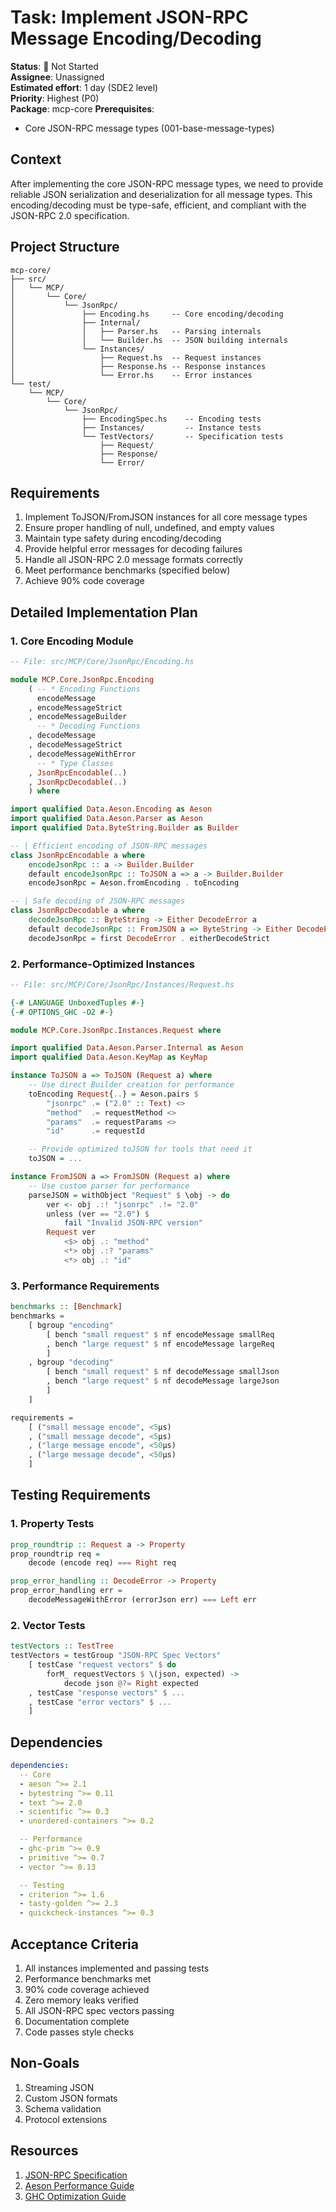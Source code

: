 # Task: Implement JSON-RPC Message Encoding/Decoding

**Status**: 🔴 Not Started  
**Assignee**: Unassigned  
**Estimated effort**: 1 day (SDE2 level)  
**Priority**: Highest (P0)  
**Package**: mcp-core
**Prerequisites**: 
- Core JSON-RPC message types (001-base-message-types)

## Context
After implementing the core JSON-RPC message types, we need to provide reliable JSON serialization and deserialization for all message types. This encoding/decoding must be type-safe, efficient, and compliant with the JSON-RPC 2.0 specification.

## Project Structure
```
mcp-core/
├── src/
│   └── MCP/
│       └── Core/
│           └── JsonRpc/
│               ├── Encoding.hs     -- Core encoding/decoding
│               ├── Internal/
│               │   ├── Parser.hs   -- Parsing internals
│               │   └── Builder.hs  -- JSON building internals
│               └── Instances/
│                   ├── Request.hs  -- Request instances
│                   ├── Response.hs -- Response instances
│                   └── Error.hs    -- Error instances
└── test/
    └── MCP/
        └── Core/
            └── JsonRpc/
                ├── EncodingSpec.hs    -- Encoding tests
                ├── Instances/         -- Instance tests
                └── TestVectors/       -- Specification tests
                    ├── Request/
                    ├── Response/
                    └── Error/
```

## Requirements
1. Implement ToJSON/FromJSON instances for all core message types
2. Ensure proper handling of null, undefined, and empty values
3. Maintain type safety during encoding/decoding
4. Provide helpful error messages for decoding failures
5. Handle all JSON-RPC 2.0 message formats correctly
6. Meet performance benchmarks (specified below)
7. Achieve 90% code coverage

## Detailed Implementation Plan

### 1. Core Encoding Module

```haskell
-- File: src/MCP/Core/JsonRpc/Encoding.hs

module MCP.Core.JsonRpc.Encoding
    ( -- * Encoding Functions
      encodeMessage
    , encodeMessageStrict
    , encodeMessageBuilder
      -- * Decoding Functions
    , decodeMessage
    , decodeMessageStrict
    , decodeMessageWithError
      -- * Type Classes
    , JsonRpcEncodable(..)
    , JsonRpcDecodable(..)
    ) where

import qualified Data.Aeson.Encoding as Aeson
import qualified Data.Aeson.Parser as Aeson
import qualified Data.ByteString.Builder as Builder

-- | Efficient encoding of JSON-RPC messages
class JsonRpcEncodable a where
    encodeJsonRpc :: a -> Builder.Builder
    default encodeJsonRpc :: ToJSON a => a -> Builder.Builder
    encodeJsonRpc = Aeson.fromEncoding . toEncoding

-- | Safe decoding of JSON-RPC messages
class JsonRpcDecodable a where
    decodeJsonRpc :: ByteString -> Either DecodeError a
    default decodeJsonRpc :: FromJSON a => ByteString -> Either DecodeError a
    decodeJsonRpc = first DecodeError . eitherDecodeStrict
```

### 2. Performance-Optimized Instances

```haskell
-- File: src/MCP/Core/JsonRpc/Instances/Request.hs

{-# LANGUAGE UnboxedTuples #-}
{-# OPTIONS_GHC -O2 #-}

module MCP.Core.JsonRpc.Instances.Request where

import qualified Data.Aeson.Parser.Internal as Aeson
import qualified Data.Aeson.KeyMap as KeyMap

instance ToJSON a => ToJSON (Request a) where
    -- Use direct Builder creation for performance
    toEncoding Request{..} = Aeson.pairs $
        "jsonrpc" .= ("2.0" :: Text) <>
        "method"  .= requestMethod <>
        "params"  .= requestParams <>
        "id"      .= requestId

    -- Provide optimized toJSON for tools that need it
    toJSON = ...

instance FromJSON a => FromJSON (Request a) where
    -- Use custom parser for performance
    parseJSON = withObject "Request" $ \obj -> do
        ver <- obj .:! "jsonrpc" .!= "2.0"
        unless (ver == "2.0") $
            fail "Invalid JSON-RPC version"
        Request ver
            <$> obj .: "method"
            <*> obj .:? "params"
            <*> obj .: "id"
```

### 3. Performance Requirements

```haskell
benchmarks :: [Benchmark]
benchmarks = 
    [ bgroup "encoding"
        [ bench "small request" $ nf encodeMessage smallReq
        , bench "large request" $ nf encodeMessage largeReq
        ]
    , bgroup "decoding"
        [ bench "small request" $ nf decodeMessage smallJson
        , bench "large request" $ nf decodeMessage largeJson
        ]
    ]

requirements =
    [ ("small message encode", <5μs)
    , ("small message decode", <5μs)
    , ("large message encode", <50μs)
    , ("large message decode", <50μs)
    ]
```

## Testing Requirements

### 1. Property Tests
```haskell
prop_roundtrip :: Request a -> Property
prop_roundtrip req =
    decode (encode req) === Right req

prop_error_handling :: DecodeError -> Property
prop_error_handling err =
    decodeMessageWithError (errorJson err) === Left err
```

### 2. Vector Tests
```haskell
testVectors :: TestTree
testVectors = testGroup "JSON-RPC Spec Vectors"
    [ testCase "request vectors" $ do
        forM_ requestVectors $ \(json, expected) ->
            decode json @?= Right expected
    , testCase "response vectors" $ ...
    , testCase "error vectors" $ ...
    ]
```

## Dependencies
```yaml
dependencies:
  -- Core
  - aeson ^>= 2.1
  - bytestring ^>= 0.11
  - text ^>= 2.0
  - scientific ^>= 0.3
  - unordered-containers ^>= 0.2

  -- Performance
  - ghc-prim ^>= 0.9
  - primitive ^>= 0.7
  - vector ^>= 0.13

  -- Testing
  - criterion ^>= 1.6
  - tasty-golden ^>= 2.3
  - quickcheck-instances ^>= 0.3
```

## Acceptance Criteria
1. All instances implemented and passing tests
2. Performance benchmarks met
3. 90% code coverage achieved
4. Zero memory leaks verified
5. All JSON-RPC spec vectors passing
6. Documentation complete
7. Code passes style checks

## Non-Goals
1. Streaming JSON
2. Custom JSON formats
3. Schema validation
4. Protocol extensions

## Resources
1. [JSON-RPC Specification](https://www.jsonrpc.org/specification)
2. [Aeson Performance Guide](https://hackage.haskell.org/package/aeson/docs/Data-Aeson-Types.html#g:7)
3. [GHC Optimization Guide](https://downloads.haskell.org/ghc/latest/docs/users_guide/using-optimisation.html)